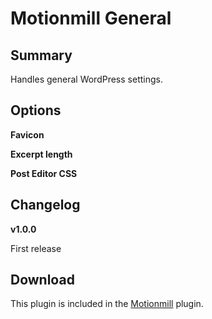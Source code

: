 Motionmill General
==================

Summary
-------

Handles general WordPress settings.

Options
-------

__Favicon__

__Excerpt length__

__Post Editor CSS__

Changelog
---------

__v1.0.0__

First release

Download
--------

This plugin is included in the [Motionmill](https://github.com/addwittz/motionmill) plugin.
